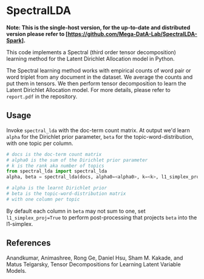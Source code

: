 # SpectralLDA

**Note: This is the single-host version, for the up-to-date and distributed version please refer to [https://github.com/Mega-DatA-Lab/SpectralLDA-Spark].**

This code implements a Spectral (third order tensor decomposition) learning method for the Latent Dirichlet Allocation model in Python.

The Spectral learning method works with empirical counts of word pair or word triplet from any document in the dataset. We average the counts and put them in tensors. We then perform tensor decomposition to learn the Latent Dirichlet Allocation model. For more details, please refer to `report.pdf` in the repository.

## Usage
Invoke `spectral_lda` with the doc-term count matrix. At output we'd learn `alpha` for the Dirichlet prior parameter, `beta` for the topic-word-distribution, with one topic per column.

```python
# docs is the doc-term count matrix
# alpha0 is the sum of the Dirichlet prior parameter
# k is the rank aka number of topics
from spectral_lda import spectral_lda
alpha, beta = spectral_lda(docs, alpha0=<alpha0>, k=<k>, l1_simplex_proj=False)

# alpha is the learnt Dirichlet prior
# beta is the topic-word-distribution matrix
# with one column per topic
```

By default each column in `beta` may not sum to one, set `l1_simplex_proj=True` to perform post-processing that projects `beta` into the l1-simplex.

## References
Anandkumar, Animashree, Rong Ge, Daniel Hsu, Sham M. Kakade, and Matus Telgarsky, Tensor Decompositions for Learning Latent Variable Models.

